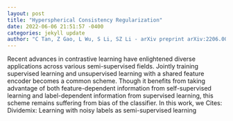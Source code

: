 ```yaml
--- 
layout: post 
title: "Hyperspherical Consistency Regularization" 
date: 2022-06-06 21:51:57 -0400 
categories: jekyll update 
author: "C Tan, Z Gao, L Wu, S Li, SZ Li - arXiv preprint arXiv:2206.00845, 2022" 
--- 
```

Recent advances in contrastive learning have enlightened diverse applications across various semi-supervised fields. Jointly training supervised learning and unsupervised learning with a shared feature encoder becomes a common scheme. Though it benefits from taking advantage of both feature-dependent information from self-supervised learning and label-dependent information from supervised learning, this scheme remains suffering from bias of the classifier. In this work, we Cites: Dividemix: Learning with noisy labels as semi-supervised learning